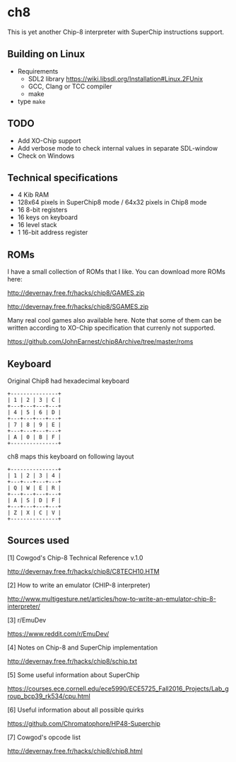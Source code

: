 # ch8
This is yet another Chip-8 interpreter with SuperChip instructions support.


## Building on Linux
* Requirements
  * SDL2 library <https://wiki.libsdl.org/Installation#Linux.2FUnix>
  * GCC, Clang or TCC compiler
  * make
* type `make`


## TODO
* Add XO-Chip support
* Add verbose mode to check internal values in separate SDL-window
* Check on Windows

## Technical specifications
* 4 Kib RAM
* 128x64 pixels in SuperChip8 mode / 64x32 pixels in Chip8 mode
* 16 8-bit registers
* 16 keys on keyboard
* 16 level stack
* 1 16-bit address register

## ROMs

I have a small collection of ROMs that I like.
You can download more ROMs here:

<http://devernay.free.fr/hacks/chip8/GAMES.zip>

<http://devernay.free.fr/hacks/chip8/SGAMES.zip>

Many real cool games also available here. Note that some of them
can be written according to XO-Chip specification that currenly not supported.

<https://github.com/JohnEarnest/chip8Archive/tree/master/roms>

 
## Keyboard

Original Chip8 had hexadecimal keyboard
```
+---------------+
| 1 | 2 | 3 | C |
+---+---+---+---+
| 4 | 5 | 6 | D |
+---+---+---+---+
| 7 | 8 | 9 | E |
+---+---+---+---+
| A | 0 | B | F |
+---------------+
```
ch8 maps this keyboard on following layout
```
+---------------+
| 1 | 2 | 3 | 4 |
+---+---+---+---+
| Q | W | E | R |
+---+---+---+---+
| A | S | D | F |
+---+---+---+---+
| Z | X | C | V |
+---------------+
```
## Sources used
[1] Cowgod's Chip-8 Technical Reference v.1.0

<http://devernay.free.fr/hacks/chip8/C8TECH10.HTM>

[2] How to write an emulator (CHIP-8 interpreter)

<http://www.multigesture.net/articles/how-to-write-an-emulator-chip-8-interpreter/>

[3] r/EmuDev

<https://www.reddit.com/r/EmuDev/>

[4] Notes on Chip-8 and SuperChip implementation

<http://devernay.free.fr/hacks/chip8/schip.txt>

[5] Some useful information about SuperChip

https://courses.ece.cornell.edu/ece5990/ECE5725_Fall2016_Projects/Lab_group_bcp39_rk534/cpu.html

[6] Useful information about all possible quirks

https://github.com/Chromatophore/HP48-Superchip

[7] Cowgod's opcode list

http://devernay.free.fr/hacks/chip8/chip8.html
